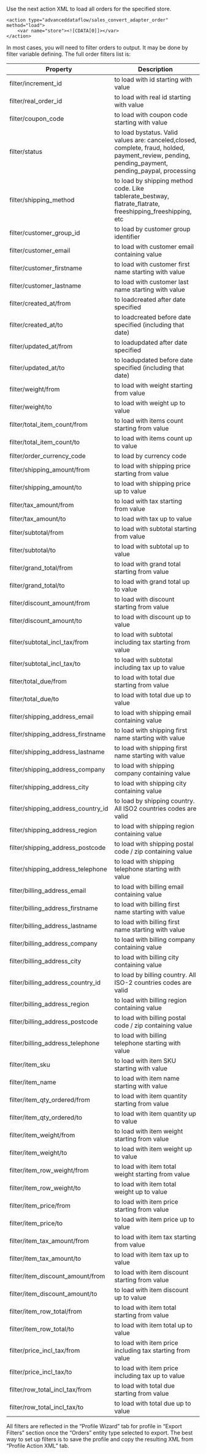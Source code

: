 Use the next action XML to load all orders for the specified store.

	<action type="advanceddataflow/sales_convert_adapter_order" method="load">
	    <var name="store"><![CDATA[0]]></var>
	</action>

In most cases, you will need to filter orders to output. It may be done by filter variable defining. The full order filters list is:

Property | Description
----- | -----
filter/increment_id | to load with id starting with value
filter/real_order_id | to load with real id starting with value
filter/coupon_code | to load with coupon code starting with value
filter/status | to load bystatus. Valid values are: canceled,closed, complete, fraud, holded, payment_review, pending, pending_payment, pending_paypal, processing
filter/shipping_method | to load by shipping method code. Like tablerate_bestway, flatrate_flatrate, freeshipping_freeshipping, etc
filter/customer_group_id | to load by customer group identifier
filter/customer_email | to load with customer email containing value
filter/customer_firstname | to load with customer first name starting with value
filter/customer_lastname | to load with customer last name starting with value
filter/created_at/from | to loadcreated after date specified
filter/created_at/to | to loadcreated before date specified (including that date)
filter/updated_at/from | to loadupdated after date specified
filter/updated_at/to | to loadupdated before date specified (including that date)
filter/weight/from | to load with weight starting from value
filter/weight/to | to load with weight up to value
filter/total_item_count/from | to load with items count starting from value
filter/total_item_count/to | to load with items count up to value
filter/order_currency_code | to load by currency code
filter/shipping_amount/from | to load with shipping price starting from value
filter/shipping_amount/to | to load with shipping price up to value
filter/tax_amount/from | to load with tax starting from value
filter/tax_amount/to | to load with tax up to value
filter/subtotal/from | to load with subtotal starting from value
filter/subtotal/to | to load with subtotal up to value
filter/grand_total/from | to load with grand total starting from value
filter/grand_total/to | to load with grand total up to value
filter/discount_amount/from | to load with discount starting from value
filter/discount_amount/to | to load with discount up to value
filter/subtotal_incl_tax/from | to load with subtotal including tax starting from value
filter/subtotal_incl_tax/to | to load with subtotal including tax up to value
filter/total_due/from | to load with total due starting from value
filter/total_due/to | to load with total due up to value
filter/shipping_address_email | to load with shipping email containing value
filter/shipping_address_firstname | to load with shipping first name starting with value
filter/shipping_address_lastname | to load with shipping first name starting with value
filter/shipping_address_company | to load with shipping company containing value
filter/shipping_address_city | to load with shipping city containing value
filter/shipping_address_country_id | to load by shipping country. All ISO2 countries codes are valid
filter/shipping_address_region | to load with shipping region containing value
filter/shipping_address_postcode | to load with shipping postal code / zip containing value
filter/shipping_address_telephone | to load with shipping telephone starting with value
filter/billing_address_email | to load with billing email containing value
filter/billing_address_firstname | to load with billing first name starting with value
filter/billing_address_lastname | to load with billing first name starting with value
filter/billing_address_company | to load with billing company containing value
filter/billing_address_city | to load with billing city containing value
filter/billing_address_country_id | to load by billing country. All ISO-2 countries codes are valid
filter/billing_address_region | to load with billing region containing value
filter/billing_address_postcode | to load with billing postal code / zip containing value
filter/billing_address_telephone | to load with billing telephone starting with value
filter/item_sku | to load with item SKU starting with value
filter/item_name | to load with item name starting with value
filter/item_qty_ordered/from | to load with item quantity starting from value
filter/item_qty_ordered/to | to load with item quantity up to value
filter/item_weight/from | to load with item weight starting from value
filter/item_weight/to | to load with item weight up to value
filter/item_row_weight/from | to load with item total weight starting from value
filter/item_row_weight/to | to load with item total weight up to value
filter/item_price/from | to load with item price starting from value
filter/item_price/to | to load with item price up to value
filter/item_tax_amount/from | to load with item tax starting from value
filter/item_tax_amount/to | to load with item tax up to value
filter/item_discount_amount/from | to load with item discount starting from value
filter/item_discount_amount/to | to load with item discount up to value
filter/item_row_total/from | to load with item total starting from value
filter/item_row_total/to | to load with item total up to value
filter/price_incl_tax/from | to load with item price including tax starting from value
filter/price_incl_tax/to | to load with item price including tax up to value
filter/row_total_incl_tax/from | to load with total due starting from value
filter/row_total_incl_tax/to | to load with total due up to value

All filters are reflected in the “Profile Wizard” tab for profile in “Export Filters” section once the “Orders” entity type selected to export. The best way to set up filters is to save the profile and copy the resulting XML from “Profile Action XML” tab.

 
